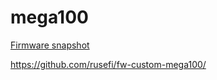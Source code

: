 # mega100

[Firmware snapshot](https://rusefi.com/build_server/rusefi_bundle_mega100.zip)

https://github.com/rusefi/fw-custom-mega100/
